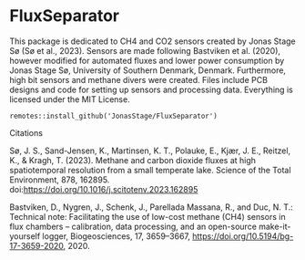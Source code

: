 # FluxSeparator


This package is dedicated to CH4 and CO2 sensors created by Jonas Stage Sø (Sø et al., 2023). Sensors are made following Bastviken et al. (2020), however modified for automated fluxes and lower power consumption by Jonas Stage Sø, University of Southern Denmark, Denmark. Furthermore, high bit sensors and methane divers were created. Files include PCB designs and code for setting up sensors and processing data. Everything is licensed under the MIT License.

```
remotes::install_github('JonasStage/FluxSeparator')
```


Citations

Sø, J. S., Sand-Jensen, K., Martinsen, K. T., Polauke, E., Kjær, J. E., Reitzel, K., & Kragh, T. (2023). Methane and carbon dioxide fluxes at high spatiotemporal resolution from a small temperate lake. Science of the Total Environment, 878, 162895. doi:https://doi.org/10.1016/j.scitotenv.2023.162895

Bastviken, D., Nygren, J., Schenk, J., Parellada Massana, R., and Duc, N. T.: Technical note: Facilitating the use of low-cost methane (CH4) sensors in flux chambers – calibration, data processing, and an open-source make-it-yourself logger, Biogeosciences, 17, 3659–3667, https://doi.org/10.5194/bg-17-3659-2020, 2020.
